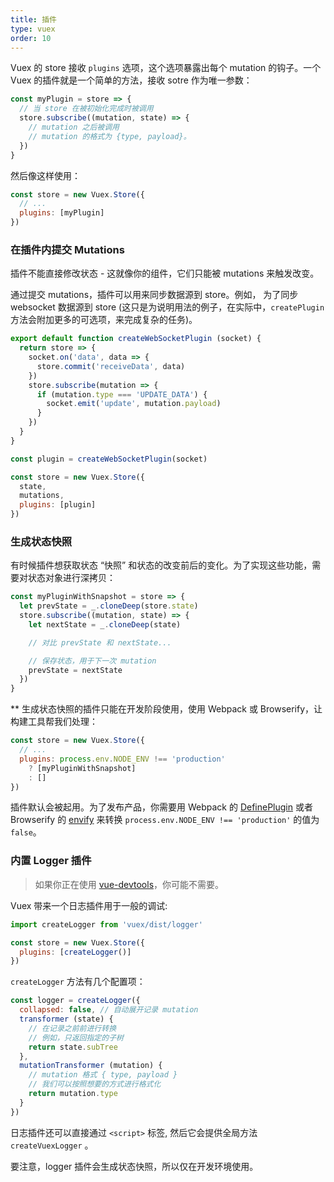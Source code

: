 ```yaml
---
title: 插件
type: vuex
order: 10
---
```


Vuex 的 store 接收 `plugins` 选项，这个选项暴露出每个 mutation 的钩子。一个 Vuex 的插件就是一个简单的方法，接收 sotre 作为唯一参数：

``` js
const myPlugin = store => {
  // 当 store 在被初始化完成时被调用
  store.subscribe((mutation, state) => {
    // mutation 之后被调用
    // mutation 的格式为 {type, payload}。
  })
}
```
然后像这样使用：

``` js
const store = new Vuex.Store({
  // ...
  plugins: [myPlugin]
})
```

### 在插件内提交 Mutations

插件不能直接修改状态 - 这就像你的组件，它们只能被 mutations 来触发改变。

通过提交 mutations，插件可以用来同步数据源到 store。例如， 为了同步 websocket 数据源到 store (这只是为说明用法的例子，在实际中，`createPlugin` 方法会附加更多的可选项，来完成复杂的任务)。

``` js
export default function createWebSocketPlugin (socket) {
  return store => {
    socket.on('data', data => {
      store.commit('receiveData', data)
    })
    store.subscribe(mutation => {
      if (mutation.type === 'UPDATE_DATA') {
        socket.emit('update', mutation.payload)
      }
    })
  }
}
```

``` js
const plugin = createWebSocketPlugin(socket)

const store = new Vuex.Store({
  state,
  mutations,
  plugins: [plugin]
})
```

### 生成状态快照

有时候插件想获取状态 “快照” 和状态的改变前后的变化。为了实现这些功能，需要对状态对象进行深拷贝：

``` js
const myPluginWithSnapshot = store => {
  let prevState = _.cloneDeep(store.state)
  store.subscribe((mutation, state) => {
    let nextState = _.cloneDeep(state)

    // 对比 prevState 和 nextState...

    // 保存状态，用于下一次 mutation
    prevState = nextState
  })
}
```

** 生成状态快照的插件只能在开发阶段使用，使用 Webpack 或 Browserify，让构建工具帮我们处理：

``` js
const store = new Vuex.Store({
  // ...
  plugins: process.env.NODE_ENV !== 'production'
    ? [myPluginWithSnapshot]
    : []
})
```

插件默认会被起用。为了发布产品，你需要用 Webpack 的 [DefinePlugin](https://webpack.github.io/docs/list-of-plugins.html#defineplugin) 或者 Browserify 的 [envify](https://github.com/hughsk/envify) 来转换 `process.env.NODE_ENV !== 'production'` 的值为 `false`。

### 内置 Logger 插件

> 如果你正在使用 [vue-devtools](https://github.com/vuejs/vue-devtools)，你可能不需要。

Vuex 带来一个日志插件用于一般的调试:

``` js
import createLogger from 'vuex/dist/logger'

const store = new Vuex.Store({
  plugins: [createLogger()]
})
```

`createLogger` 方法有几个配置项：

``` js
const logger = createLogger({
  collapsed: false, // 自动展开记录 mutation
  transformer (state) {
    // 在记录之前前进行转换
    // 例如，只返回指定的子树
    return state.subTree
  },
  mutationTransformer (mutation) {
    // mutation 格式 { type, payload }
    // 我们可以按照想要的方式进行格式化
    return mutation.type
  }
})
```

日志插件还可以直接通过 `<script>` 标签, 然后它会提供全局方法 `createVuexLogger` 。

要注意，logger 插件会生成状态快照，所以仅在开发环境使用。
